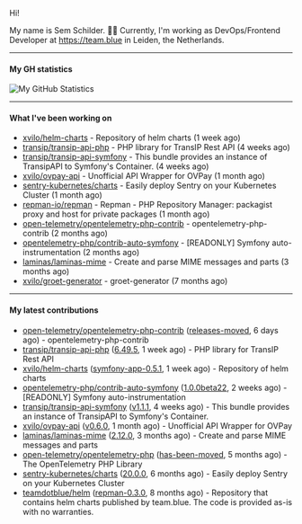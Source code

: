 Hi!

My name is Sem Schilder. 👋🏻 Currently, I'm working as DevOps/Frontend Developer at https://team.blue in Leiden, the Netherlands.

---

#### My GH statistics

![My GitHub Statistics](https://github-readme-stats.vercel.app/api?username=xvilo&show_icons=true&count_private=true&hide_title=true)

---

#### What I've been working on

- [xvilo/helm-charts](https://github.com/xvilo/helm-charts) - Repository of helm charts (1 week ago)
- [transip/transip-api-php](https://github.com/transip/transip-api-php) - PHP library for TransIP Rest API (4 weeks ago)
- [transip/transip-api-symfony](https://github.com/transip/transip-api-symfony) - This bundle provides an instance of TransipAPI to Symfony&#39;s Container. (4 weeks ago)
- [xvilo/ovpay-api](https://github.com/xvilo/ovpay-api) - Unofficial API Wrapper for OVPay (1 month ago)
- [sentry-kubernetes/charts](https://github.com/sentry-kubernetes/charts) - Easily deploy Sentry on your Kubernetes Cluster (1 month ago)
- [repman-io/repman](https://github.com/repman-io/repman) - Repman - PHP Repository Manager: packagist proxy and host for private packages  (1 month ago)
- [open-telemetry/opentelemetry-php-contrib](https://github.com/open-telemetry/opentelemetry-php-contrib) - opentelemetry-php-contrib (2 months ago)
- [opentelemetry-php/contrib-auto-symfony](https://github.com/opentelemetry-php/contrib-auto-symfony) - [READONLY] Symfony auto-instrumentation (2 months ago)
- [laminas/laminas-mime](https://github.com/laminas/laminas-mime) - Create and parse MIME messages and parts (3 months ago)
- [xvilo/groet-generator](https://github.com/xvilo/groet-generator) - groet-generator (7 months ago)

---

#### My latest contributions

- [open-telemetry/opentelemetry-php-contrib](https://github.com/open-telemetry/opentelemetry-php-contrib) ([releases-moved](https://github.com/open-telemetry/opentelemetry-php-contrib/releases/tag/releases-moved), 6 days ago) - opentelemetry-php-contrib
- [transip/transip-api-php](https://github.com/transip/transip-api-php) ([6.49.5](https://github.com/transip/transip-api-php/releases/tag/6.49.5), 1 week ago) - PHP library for TransIP Rest API
- [xvilo/helm-charts](https://github.com/xvilo/helm-charts) ([symfony-app-0.5.1](https://github.com/xvilo/helm-charts/releases/tag/symfony-app-0.5.1), 1 week ago) - Repository of helm charts
- [opentelemetry-php/contrib-auto-symfony](https://github.com/opentelemetry-php/contrib-auto-symfony) ([1.0.0beta22](https://github.com/opentelemetry-php/contrib-auto-symfony/releases/tag/1.0.0beta22), 2 weeks ago) - [READONLY] Symfony auto-instrumentation
- [transip/transip-api-symfony](https://github.com/transip/transip-api-symfony) ([v1.1.1](https://github.com/transip/transip-api-symfony/releases/tag/v1.1.1), 4 weeks ago) - This bundle provides an instance of TransipAPI to Symfony&#39;s Container.
- [xvilo/ovpay-api](https://github.com/xvilo/ovpay-api) ([v0.6.0](https://github.com/xvilo/ovpay-api/releases/tag/v0.6.0), 1 month ago) - Unofficial API Wrapper for OVPay
- [laminas/laminas-mime](https://github.com/laminas/laminas-mime) ([2.12.0](https://github.com/laminas/laminas-mime/releases/tag/2.12.0), 3 months ago) - Create and parse MIME messages and parts
- [open-telemetry/opentelemetry-php](https://github.com/open-telemetry/opentelemetry-php) ([has-been-moved](https://github.com/open-telemetry/opentelemetry-php/releases/tag/has-been-moved), 5 months ago) - The OpenTelemetry PHP Library
- [sentry-kubernetes/charts](https://github.com/sentry-kubernetes/charts) ([20.0.0](https://github.com/sentry-kubernetes/charts/releases/tag/20.0.0), 6 months ago) - Easily deploy Sentry on your Kubernetes Cluster
- [teamdotblue/helm](https://github.com/teamdotblue/helm) ([repman-0.3.0](https://github.com/teamdotblue/helm/releases/tag/repman-0.3.0), 8 months ago) - Repository that contains helm charts published by team.blue. The code is provided as-is with no warranties.
